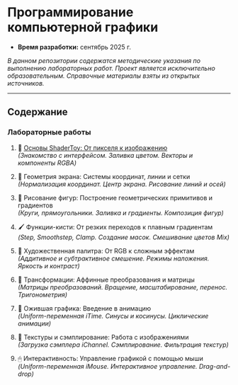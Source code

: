 # Программирование компьютерной графики

- **Время разработки:** сентябрь 2025 г.
 
_В данном репозитории содержатся методические указания по выполнению лабораторных работ. Проект является исключительно образовательным. Справочные материалы взяты из открытых источников._
***
## Содержание
### Лабораторные работы 


1. 🎉 [Основы ShaderToy: От пикселя к изображению](practices/LR1.md)  
_(Знакомство с интерфейсом. Заливка цветом. Векторы и компоненты RGBA)_

2. 📐 Геометрия экрана: Системы координат, линии и сетки  
_(Нормализация координат. Центр экрана. Рисование линий и осей)_

3. 🔵 Рисование фигур: Построение геометрических примитивов и градиентов  
_(Круги, прямоугольники. Заливка и градиенты. Композиция фигур)_

4. 🖌️ Функции-кисти: От резких переходов к плавным градиентам  
_(Step, Smoothstep, Clamp. Создание масок. Смешивание цветов Mix)_

5. 🎨 Художественная палитра: От RGB к сложным эффектам  
_(Аддитивное и субтрактивное смешение. Режимы наложения. Яркость и контраст)_

6. 🔄  Трансформации: Аффинные преобразования и матрицы  
_(Матрицы преобразований. Вращение, масштабирование, перенос. Тригонометрия)_

7. 🚣 Ожившая графика: Введение в анимацию  
_(Uniform-переменная iTime. Синусы и косинусы. Циклические анимации)_

8. 🏁 Текстуры и сэмплирование: Работа с изображениями  
_(Загрузка сэмплера iChannel. Сэмплирование. Фильтрация текстур)_

9. 🖱 Интерактивность: Управление графикой с помощью мыши  
_(Uniform-переменная iMouse. Интерактивное управление. Drag-and-drop)_

